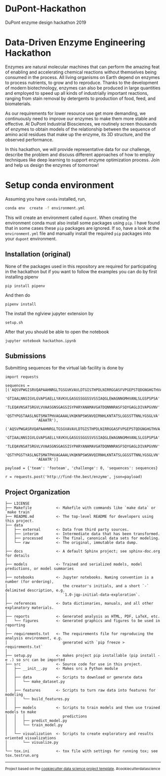 DuPont-Hackathon
==============================

DuPont enzyme design hackathon 2019

# Data-Driven Enzyme Engineering Hackathon

Enzymes are natural molecular machines that can perform the amazing feat of enabling and accelerating chemical reactions without themselves being consumed in the process. All living organisms on Earth depend on enzymes to process nutrients, to grow and to reproduce. Thanks to the development of modern biotechnology, enzymes can also be produced in large quantities and employed to speed up all kinds of industrially important reactions, ranging from stain removal by detergents to production of food, feed, and biomaterials.

As our requirements for lower resource use get more demanding, we continuously need to improve our enzymes to make them more stable and effective. At DuPont Industrial Biosciences, we routinely screen thousands of enzymes to obtain models of the relationship between the sequence of amino acid residues that make up the enzyme, its 3D structure, and the observed performance.

In this hackathon, we will provide representative data for our challenge, describe the problem and discuss different approaches of how to employ techniques like deep learning to support enzyme optimization process. Join and help us design the enzymes of tomorrow! 

# Setup conda environment

Assuming you have `conda` installed, run,

```bash
conda env  create -f environment.yml
```

This will create an environment called `dupont`. When creating the environment conda must also install some packages using `pip`. I have found that in some cases these `pip` packages are ignored. If so, have a look at the `environment.yml` file and manually install the required `pip` packages into your `dupont` environment.


## Installation (original)

None of the packages used in this repository are required for participating in the hackathon but if you want to follow the examples you can do by first installing pipenv

```
pip install pipenv
```

And then do

```
pipenv install
```

The install the nglview jupyter extension by

```
setup.sh
```

After that you should be able to open the notebook

```
jupyter notebook hackathon.ipynb
```

## Submissions

Submitting sequences for the virtual lab facility is done by

```
import requests

sequences = [('AQSVPWGISRVQAPAAHNRGLTGSGVKVAVLDTGISTHPDLNIRRGGASFVPGEPSTQDGNGHGTHVA'
              'GTIAALNNSIGVLGVAPSAELLYAVKVLGASGSSGGSSVSSIAQGLEWAGNNGMHVANLSLGSPSPSA'
              'TLEQAVNSATSRGVLVVAASGNSGAGSISYPARYANAMAVGATDQNNNRASFSQYGAGLDIVAPGVNV'
              'QSTYPGSTAASLNGTSMATPHVAGAAALVKQKNPSWSNVQIRNHLKNTATSLGGSSTTNNLYGSGLVA'
              'AEAATR'),
             ('AQSVPWGASRVQAPAAHNRGLTGSGVAVAVLDTGISTHPDLNIRRGGASFVPGEPSTQDGNGHGTHVA'
              'GTIAALNNSIGVLGVAPSAELLYAVKVLGASGSSGGSSVSSIAQGLEWAGNNGMHVANLSLGSPSPSA'
              'TLEQAVNSATSRGVLVVAASGNSGAGSISYPARYANAMAVGATDQNNNRASFSQYGAGLDIVAPGVNV'
              'QSTYPGSTYASLNGTSMATPHVAGAAALVKQKNPSWSNVQIRNHLKNTATSLGGSSTTNNLYGSGLVN'
              'AEAATR')]

payload = {'team': 'footeam', 'challenge': 0, 'sequences': sequences}

r = requests.post('http://find-the.best/enzyme', json=payload)
```


Project Organization
------------

    ├── LICENSE
    ├── Makefile           <- Makefile with commands like `make data` or `make train`
    ├── README.md          <- The top-level README for developers using this project.
    ├── data
    │   ├── external       <- Data from third party sources.
    │   ├── interim        <- Intermediate data that has been transformed.
    │   ├── processed      <- The final, canonical data sets for modeling.
    │   └── raw            <- The original, immutable data dump.
    │
    ├── docs               <- A default Sphinx project; see sphinx-doc.org for details
    │
    ├── models             <- Trained and serialized models, model predictions, or model summaries
    │
    ├── notebooks          <- Jupyter notebooks. Naming convention is a number (for ordering),
    │                         the creator's initials, and a short `-` delimited description, e.g.
    │                         `1.0-jqp-initial-data-exploration`.
    │
    ├── references         <- Data dictionaries, manuals, and all other explanatory materials.
    │
    ├── reports            <- Generated analysis as HTML, PDF, LaTeX, etc.
    │   └── figures        <- Generated graphics and figures to be used in reporting
    │
    ├── requirements.txt   <- The requirements file for reproducing the analysis environment, e.g.
    │                         generated with `pip freeze > requirements.txt`
    │
    ├── setup.py           <- makes project pip installable (pip install -e .) so src can be imported
    ├── src                <- Source code for use in this project.
    │   ├── __init__.py    <- Makes src a Python module
    │   │
    │   ├── data           <- Scripts to download or generate data
    │   │   └── make_dataset.py
    │   │
    │   ├── features       <- Scripts to turn raw data into features for modeling
    │   │   └── build_features.py
    │   │
    │   ├── models         <- Scripts to train models and then use trained models to make
    │   │   │                 predictions
    │   │   ├── predict_model.py
    │   │   └── train_model.py
    │   │
    │   └── visualization  <- Scripts to create exploratory and results oriented visualizations
    │       └── visualize.py
    │
    └── tox.ini            <- tox file with settings for running tox; see tox.testrun.org


--------

<p><small>Project based on the <a target="_blank" href="https://drivendata.github.io/cookiecutter-data-science/">cookiecutter data science project template</a>. #cookiecutterdatascience</small></p>
